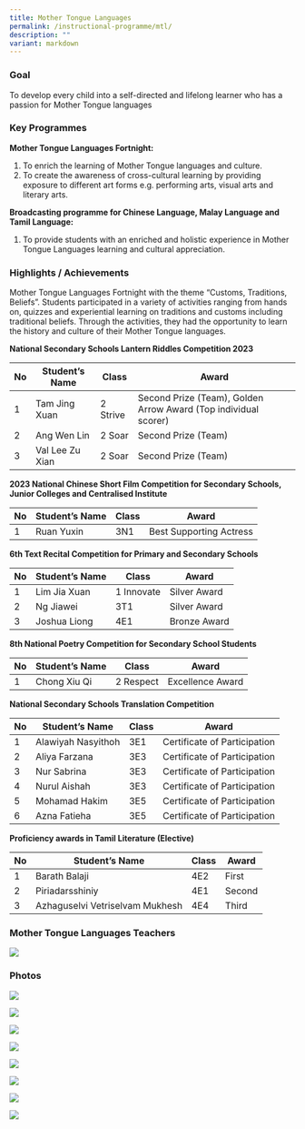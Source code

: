 ```yaml
---
title: Mother Tongue Languages
permalink: /instructional-programme/mtl/
description: ""
variant: markdown
---
```

### Goal

To develop every child into a self-directed and lifelong learner who has a passion for Mother Tongue languages

### Key Programmes

**Mother Tongue Languages Fortnight:**
1. To enrich the learning of Mother Tongue languages and culture.
2. To create the awareness of cross-cultural learning by providing exposure to different art forms e.g. performing arts, visual arts and literary arts.

**Broadcasting programme for Chinese Language, Malay Language and Tamil Language:**
1. To provide students with an enriched and holistic experience in Mother Tongue Languages learning and cultural appreciation.


### Highlights / Achievements

Mother Tongue Languages Fortnight with the theme “Customs, Traditions, Beliefs”. Students participated in a variety of activities ranging from hands on, quizzes and experiential learning on traditions and customs including traditional beliefs. Through the activities, they had the opportunity to learn the history and culture of their Mother Tongue languages.

**National Secondary Schools Lantern Riddles Competition 2023**

| No | Student’s Name | Class | Award |
| -------- | -------- | -------- | -------- |
| 1    | Tam Jing Xuan    | 2 Strive     | Second Prize (Team), Golden Arrow Award (Top individual scorer)     |
| 2     | Ang Wen Lin    | 2 Soar     | Second Prize (Team)    |
| 3     | Val Lee Zu Xian     | 2 Soar     | Second Prize (Team)    |

**2023 National Chinese Short Film Competition for Secondary Schools, Junior Colleges and Centralised Institute**

| No | Student’s Name | Class | Award |
| -------- | -------- | -------- | -------- |
| 1   | Ruan Yuxin     | 3N1     | Best Supporting Actress    |

**6th Text Recital Competition for Primary and Secondary Schools**

| No | Student’s Name | Class | Award |
| -------- | -------- | -------- | -------- |
| 1     | Lim Jia Xuan     | 1 Innovate     | Silver Award     |
| 2    | Ng Jiawei   | 3T1     | Silver Award     |
| 3    | Joshua Liong     | 4E1    | Bronze Award     |

**8th National Poetry Competition for Secondary School Students**

| No | Student’s Name | Class | Award |
| -------- | -------- | -------- | -------- |
| 1   | Chong Xiu Qi    | 2 Respect    | Excellence Award     |

**National Secondary Schools Translation Competition**

| No | Student’s Name | Class | Award |
| -------- | -------- | -------- | -------- |
| 1     | Alawiyah Nasyithoh     | 3E1    | Certificate of Participation     |
| 2    | Aliya Farzana     | 3E3     | Certificate of Participation      |
| 3    | Nur Sabrina     | 3E3     | Certificate of Participation      |
| 4    | Nurul Aishah     | 3E3     | Certificate of Participation      |
| 5    | Mohamad Hakim     | 3E5     | Certificate of Participation      |
| 6    | Azna Fatieha     | 3E5     | Certificate of Participation      |

**Proficiency awards in Tamil Literature (Elective)**

| No | Student’s Name | Class | Award |
| -------- | -------- | -------- | -------- |
| 1     | Barath Balaji     | 4E2   | First     |
| 2    | Piriadarsshiniy     | 4E1     | Second     |
| 3    | Azhaguselvi Vetriselvam Mukhesh     | 4E4     | Third     |

### Mother Tongue Languages Teachers

![](/images/IP/MTL/mtl_2023.png)

### Photos

![](/images/IP/MTL/MT_Photo1.png)

![](/images/IP/MTL/MT_Photo2.png)

![](/images/IP/MTL/MT_Photo3.png)

![](/images/IP/MTL/MT_Photo4.png)

![](/images/IP/MTL/MT_Photo5.png)

![](/images/IP/MTL/MT_Photo6.png)

![](/images/IP/MTL/MT_Photo7.png)

![](/images/IP/MTL/MT_Photo8.png)